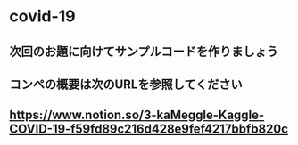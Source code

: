 # covid-19
## 次回のお題に向けてサンプルコードを作りましょう

## コンペの概要は次のURLを参照してください
## https://www.notion.so/3-kaMeggle-Kaggle-COVID-19-f59fd89c216d428e9fef4217bbfb820c
